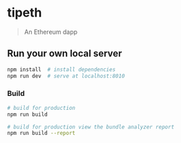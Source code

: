 # tipeth

> An Ethereum dapp

## Run your own local server

``` bash
npm install  # install dependencies
npm run dev  # serve at localhost:8010
```

### Build

``` bash
# build for production
npm run build

# build for production view the bundle analyzer report
npm run build --report

```
